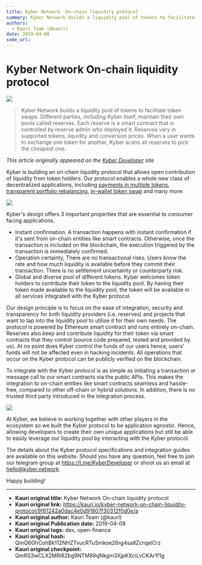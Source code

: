 ```yaml
---
title: Kyber Network  On-chain liquidity protocol
summary: Kyber Network builds a liquidity pool of tokens to facilitate token swaps. Different parties, including Kyber itself, maintain their own pools called reserves. Each reserve is a smart contract that is controlled by reserve admin who deployed it. Reserves vary in supported tokens, liquidity and conversion prices. When a user wants to exchange one token for another, Kyber scans all reserves to pick the cheapest one. This article originally appeared on the Kyber Developer site Kyber is building an
authors:
  - Kauri Team (@kauri)
date: 2019-04-08
some_url: 
---
```


# Kyber Network  On-chain liquidity protocol

![](https://ipfs.infura.io/ipfs/QmYqAaxo5NRF6SohUPVkqxsARb18tBnLAMZUtoMYkC1biw)


> Kyber Network builds a liquidity pool of tokens to facilitate token swaps. Different parties, including Kyber itself, maintain their own pools called reserves. Each reserve is a smart contract that is controlled by reserve admin who deployed it. Reserves vary in supported tokens, liquidity and conversion prices. When a user wants to exchange one token for another, Kyber scans all reserves to pick the cheapest one.

_This article originally appeared on the [Kyber Developer](https://developer.kyber.network/docs/Start/) site_

Kyber is building an on-chain liquidity protocol that allows open contribution of liquidity from token holders. Our protocol enables a whole new class of decentralized applications, including [payments in multiple tokens](https://developer.kyber.network/docs/VendorsUseCase/), [transparent portfolio rebalancing](https://developer.kyber.network/docs/DappsUseCase/), [in-wallet token swap](https://developer.kyber.network/docs/WalletsUseCase/) and many more.

![](https://ipfs.infura.io/ipfs/QmS3Pq31WhoQhDQTLdQoAC7B3GZeaVRFaBF86am51UsjeP)

Kyber's design offers 3 important properties that are essential to consumer facing applications.

* Instant confirmation. A transaction happens with instant confirmation if it's sent from on-chain entities like smart contracts. Otherwise, once the transaction is included on the blockchain, the execution triggered by the transaction is immediately confirmed.
* Operation certainty, There are no transactional risks. Users know the rate and how much liquidity is available before they commit their transaction. There is no settlement uncertainty or counterparty risk.
* Global and diverse pool of different tokens. Kyber welcomes token holders to contribute their token to the liquidity pool. By having their token made available to the liquidity pool, the token will be available in all services integrated with the Kyber protocol.

Our design principle is to focus on the ease of integration, security and transparency for both liquidity providers (i.e. reserves) and projects that want to tap into the liquidity pool to utilise it for their own needs. The protocol is powered by Ethereum smart contract and runs entirely on-chain. Reserves also keep and contribute liquidity for their token via smart contracts that they control (source code prepared, tested and provided by us). At no point does Kyber control the funds of our users hence, users' funds will not be affected even in hacking incidents. All operations that occur on the Kyber protocol can be publicly verified on the blockchain.

To integrate with the Kyber protocol is as simple as initiating a transaction or message call to our smart contracts via the public APIs. This makes the integration to on-chain entities like smart contracts seamless and hassle-free, compared to other off-chain or hybrid solutions. In addition, there is no trusted third party introduced in the integration process.

![](https://ipfs.infura.io/ipfs/QmUmwbtw7KMny7j2w24vQErx1espxhjRmV1ZH9qsb8pcGv)

At Kyber, we believe in working together with other players in the ecosystem so we built the Kyber protocol to be application agnostic. Hence, allowing developers to create their own unique applications but still be able to easily leverage our liquidity pool by interacting with the Kyber protocol.

The details about the Kyber protocol specifications and integration guides are available on this website. Should you have any question, feel free to join our telegram group at https://t.me/KyberDeveloper or shoot us an email at hello@kyber.network.

Happy building!


---

- **Kauri original title:** Kyber Network  On-chain liquidity protocol
- **Kauri original link:** https://kauri.io/kyber-network-on-chain-liquidity-protocol/9f81242a0dac4e0d91807f30312f0d0e/a
- **Kauri original author:** Kauri Team (@kauri)
- **Kauri original Publication date:** 2019-04-08
- **Kauri original tags:** dex, open-finance
- **Kauri original hash:** QmQ6GhCohBk112NHZTvucRTuSmkoe26rg4sa8ZcrqatCrz
- **Kauri original checkpoint:** QmRS3wCLX2MRi62bg9NTM89qNkgm3XjpKXciLvCKAr1f1g



